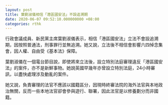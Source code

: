 ```yaml
---
layout: post
title: 葉劉淑儀相信「港區國安法」不設追溯期
date: 2020-06-07 09:52:10.000000000 +08:00
categories: rthk
---
```


行政會議成員、新民黨主席葉劉淑儀表示，相信「港區國安法」立法不會設追溯期，因按照普通法，刑事罪行並無追溯。她又說，立法後不相信會影響六四悼念集會，因人權、自由受《基本法》保障。

葉劉淑儀在一個電台節目說，即使將來立法後，設立特別法庭審理違反「港區國安法」的案件，亦不是新鮮事物。她說英國早幾年亦曾設立特別法庭，24小時審訊，以盡快處理涉及動亂的案件。

她又說，負責審理的法官不應該以國籍區分，因現時終審法院的海外法官與本地政治無關，反而一些本地法官卻會參與遊行、聯署，因此法官是以修養劃分而非國籍。

